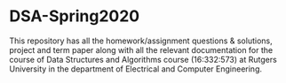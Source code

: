 # DSA-Spring2020
This repository has all the homework/assignment questions &amp; solutions, project and term paper along with all the relevant documentation for the course of Data Structures and Algorithms course (16:332:573) at Rutgers University in the department of Electrical and Computer Engineering. 
